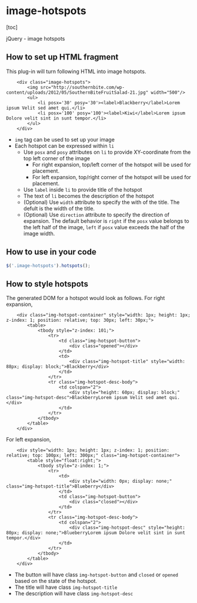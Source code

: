 image-hotspots
==============

[toc]

jQuery - image hotspots

## How to set up HTML fragment

This plug-in will turn following HTML into image hotspots.

```
	<div class="image-hotspots">
		<img src="http://southernbite.com/wp-content/uploads/2012/05/SouthernBiteFruitSalad-21.jpg" width="500"/>
		<ul>
			<li posx='30' posy='30'><label>Blackberry</label>Lorem ipsum Velit sed amet qui.</li>
			<li posx='100' posy='100'><label>Kiwi</label>Lorem ipsum Dolore velit sint in sunt tempor.</li>
		</ul>
	</div>
```
 - `img` tag can be used to set up your image
 - Each hotspot can be expressed within `li`
 	- Use `posx` and `posy` attributes on `li` to provide XY-coordinate from the top left corner of the image
 		- For right expansion, top/left corner of the hotspot will be used for placement.
 		- For left expansion, top/right corner of the hotspot will be used for placement.
 	- Use `label` inside `li` to provide title of the hotspot
 	- The text of `li` becomes the description of the hotspot
 	- (Optional) Use `width` attribute to specify the with of the title. The defult is the width of the title.
 	- (Optional) Use `direction` attribute to specify the direction of expansion. The default behavior is `right` if the `posx` value belongs to the left half of the image, `left` if `posx` value exceeds the half of the image width.

## How to use in your code

```js
$('.image-hotspots').hotspots();
```

## How to style hotspots

The generated DOM for a hotspot would look as follows.
For right expansion,

```
	<div class="img-hotspot-container" style="width: 1px; height: 1px; z-index: 1; position: relative; top: 30px; left: 30px;">
		<table>
			<tbody style="z-index: 101;">
				<tr>
					<td class="img-hotspot-button">
						<div class="opened"></div>
					</td>
					<td>
						<div class="img-hotspot-title" style="width: 88px; display: block;">Blackberry</div>
					</td>
				</tr>
				<tr class="img-hotspot-desc-body">
					<td colspan="2">
						<div style="height: 60px; display: block;" class="img-hotspot-desc">BlackberryLorem ipsum Velit sed amet qui.</div>
					</td>
				</tr>
			</tbody>
		</table>
	</div>
```

For left expansion,

```
	<div style="width: 1px; height: 1px; z-index: 1; position: relative; top: 100px; left: 300px;" class="img-hotspot-container">
		<table style="float:right;">
			<tbody style="z-index: 1;">
				<tr>
					<td>
						<div style="width: 0px; display: none;" class="img-hotspot-title">Blueberry</div>
					</td>
					<td class="img-hotspot-button">
						<div class="closed"></div>
					</td>
				</tr>
				<tr class="img-hotspot-desc-body">
					<td colspan="2">
						<div class="img-hotspot-desc" style="height: 80px; display: none;">BlueberryLorem ipsum Dolore velit sint in sunt tempor.</div>
					</td>
				</tr>
			</tbody>
		</table>
	</div>
```

 - The button will have class `img-hotspot-button` and `closed` or `opened` based on the state of the hotspot.
 - The title will have class `img-hotspot-title`
 - The description will have class `img-hotspot-desc`